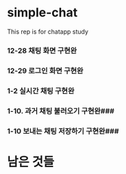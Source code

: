 # simple-chat
This rep is for chatapp study


### 12-28 채팅 화면 구현완 ###
### 12-29 로그인 화면 구현완 ###

### 1-2 실시간 채팅 구현완 ###
### 1-10. 과거 채팅 불러오기 구현완###
### 1-10 보내는 채팅 저장하기 구현완###


# 남은 것들
